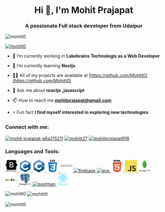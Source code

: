 <h1 align="center">Hi 👋, I'm Mohit Prajapat</h1>
<h3 align="center">A passionate Full stack developer from Udaipur</h3>

<p align="left"> <img src="https://komarev.com/ghpvc/?username=mohitt0&label=Profile%20views&color=0e75b6&style=flat" alt="mohitt0" /> </p>

<p align="left"> <a href="https://github.com/ryo-ma/github-profile-trophy"><img src="https://github-profile-trophy.vercel.app/?username=mohitt0" alt="mohitt0" /></a> </p>

- 🔭 I’m currently working in **Lakebrains Technologis as a Web Developer**

- 🌱 I’m currently learning **Nextjs**

- 👨‍💻 All of my projects are available at [https://github.com/Mohitt0](https://github.com/Mohitt0)

- 💬 Ask me about **reactjs ,javascript**

- 📫 How to reach me **mohitprajapat@gmail.com**

- ⚡ Fun fact **I find myself interested in exploring new technologies**

<h3 align="left">Connect with me:</h3>
<p align="left">
<a href="https://linkedin.com/in/mohit-prajapat-a6a215211" target="blank"><img align="center" src="https://raw.githubusercontent.com/rahuldkjain/github-profile-readme-generator/master/src/images/icons/Social/linked-in-alt.svg" alt="mohit-prajapat-a6a215211" height="30" width="40" /></a>
<a href="https://www.codechef.com/users/mohitt27" target="blank"><img align="center" src="https://cdn.jsdelivr.net/npm/simple-icons@3.1.0/icons/codechef.svg" alt="mohitt27" height="30" width="40" /></a>
<a href="https://www.hackerrank.com/mohitprajapat916" target="blank"><img align="center" src="https://raw.githubusercontent.com/rahuldkjain/github-profile-readme-generator/master/src/images/icons/Social/hackerrank.svg" alt="mohitprajapat916" height="30" width="40" /></a>
</p>

<h3 align="left">Languages and Tools:</h3>
<p align="left"><a href="https://getbootstrap.com" target="_blank" rel="noreferrer"> <img src="https://raw.githubusercontent.com/devicons/devicon/master/icons/bootstrap/bootstrap-plain-wordmark.svg" alt="bootstrap" width="40" height="40"/> </a> <a href="https://www.cprogramming.com/" target="_blank" rel="noreferrer"> <img src="https://raw.githubusercontent.com/devicons/devicon/master/icons/c/c-original.svg" alt="c" width="40" height="40"/> </a> <a href="https://www.w3schools.com/cpp/" target="_blank" rel="noreferrer"> <img src="https://raw.githubusercontent.com/devicons/devicon/master/icons/cplusplus/cplusplus-original.svg" alt="cplusplus" width="40" height="40"/> </a> <a href="https://www.w3schools.com/css/" target="_blank" rel="noreferrer"> <img src="https://raw.githubusercontent.com/devicons/devicon/master/icons/css3/css3-original-wordmark.svg" alt="css3" width="40" height="40"/> </a> <a href="https://expressjs.com" target="_blank" rel="noreferrer"> <img src="https://raw.githubusercontent.com/devicons/devicon/master/icons/express/express-original-wordmark.svg" alt="express" width="40" height="40"/> </a> <a href="https://firebase.google.com/" target="_blank" rel="noreferrer"> <img src="https://www.vectorlogo.zone/logos/firebase/firebase-icon.svg" alt="firebase" width="40" height="40"/> </a> <a href="https://cloud.google.com" target="_blank" rel="noreferrer"> <img src="https://www.vectorlogo.zone/logos/google_cloud/google_cloud-icon.svg" alt="gcp" width="40" height="40"/> </a> <a href="https://www.w3.org/html/" target="_blank" rel="noreferrer"> <img src="https://raw.githubusercontent.com/devicons/devicon/master/icons/html5/html5-original-wordmark.svg" alt="html5" width="40" height="40"/> </a> <a href="https://developer.mozilla.org/en-US/docs/Web/JavaScript" target="_blank" rel="noreferrer"> <img src="https://raw.githubusercontent.com/devicons/devicon/master/icons/javascript/javascript-original.svg" alt="javascript" width="40" height="40"/> </a> <a href="https://www.mongodb.com/" target="_blank" rel="noreferrer"> <img src="https://raw.githubusercontent.com/devicons/devicon/master/icons/mongodb/mongodb-original-wordmark.svg" alt="mongodb" width="40" height="40"/> </a> <a href="https://nodejs.org" target="_blank" rel="noreferrer"> <img src="https://raw.githubusercontent.com/devicons/devicon/master/icons/nodejs/nodejs-original-wordmark.svg" alt="nodejs" width="40" height="40"/> </a> <a href="https://www.postgresql.org" target="_blank" rel="noreferrer"> <img src="https://raw.githubusercontent.com/devicons/devicon/master/icons/postgresql/postgresql-original-wordmark.svg" alt="postgresql" width="40" height="40"/> </a> <a href="https://postman.com" target="_blank" rel="noreferrer"> <img src="https://www.vectorlogo.zone/logos/getpostman/getpostman-icon.svg" alt="postman" width="40" height="40"/> </a> <a href="https://reactjs.org/" target="_blank" rel="noreferrer"> <img src="https://raw.githubusercontent.com/devicons/devicon/master/icons/react/react-original-wordmark.svg" alt="react" width="40" height="40"/> </a> </p>

<p><img align="left" src="https://github-readme-stats.vercel.app/api/top-langs?username=mohitt0&show_icons=true&locale=en&layout=compact" alt="mohitt0" /></p>

<p>&nbsp;<img align="center" src="https://github-readme-stats.vercel.app/api?username=mohitt0&show_icons=true&locale=en" alt="mohitt0" /></p>

<p><img align="center" src="https://github-readme-streak-stats.herokuapp.com/?user=mohitt0&" alt="mohitt0" /></p>

